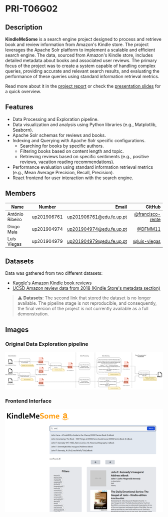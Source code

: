 # PRI-T06G02

## Description

**KindleMeSome** is a search engine project designed to process and retrieve book and review information from Amazon's Kindle store. The project leverages the Apache Solr platform to implement a scalable and efficient search engine. The data, sourced from Amazon's Kindle store, includes detailed metadata about books and associated user reviews. The primary focus of the project was to create a system capable of handling complex queries, providing accurate and relevant search results, and evaluating the performance of these queries using standard information retrieval metrics.

Read more about it in the [project report](./Milestone3/docs/Milestone_3__T06G02.pdf) or check the [presentation slides](./Milestone3/docs/G62-report.pdf) for a quick overview.


## Features

- Data Processing and Exploration pipeline. 
- Data visualization and analysis using Python libraries (e.g., Matplotlib, Seaborn).
- Apache Solr schemas for reviews and books.
- Indexing and Querying with Apache Solr specific configurations.
    - Searching for books by specific authors.
    - Filtering books based on content length and topic.
    - Retrieving reviews based on specific sentiments (e.g., positive reviews, vacation reading recommendations). 
- Performance evaluation using standard information retrieval metrics (e.g., Mean Average Precision, Recall, Precision).
- React frontend for user interaction with the search engine.


## Members

| Name   |      Number    | Email | GitHub |
|----------|:-------------:|-------------:|-------------:|
| António Ribeiro |  up201906761 | up201906761@edu.fe.up.pt | [@francisco-rente](https://github.com/francisco-rente) |
| Diogo Maia |  up201904974 | up201904974@edu.fe.up.pt | [@DFMM11](https://github.com/DFMM11) |
| Luís Viegas |  up201904979 | up201904979@edu.fe.up.pt | [@luis-viegas](https://github.com/luis-viegas) |



## Datasets 

Data was gathered from two different datasets: 

- [Kaggle's Amazon Kindle book reviews](https://www.kaggle.com/datasets/bharadwaj6/kindle-reviews)
- [UCSD Amazon review data from 2018 (Kindle Store's metadata section)](http://deepyeti.ucsd.edu/jianmo/amazon/index.html)

> :warning: **Datasets**: The second link that stored the dataset is no longer available. The pipeline stage is not reproducible, and consequently, the final version of the project is not currently available as a full demonstration.



## Images 

### Original Data Exploration pipeline

![Original Data Exploration pipeline](./assets/pri_pipeline.png)

### Frontend Interface

![Frontend Interface](./assets/interface_page.png)
